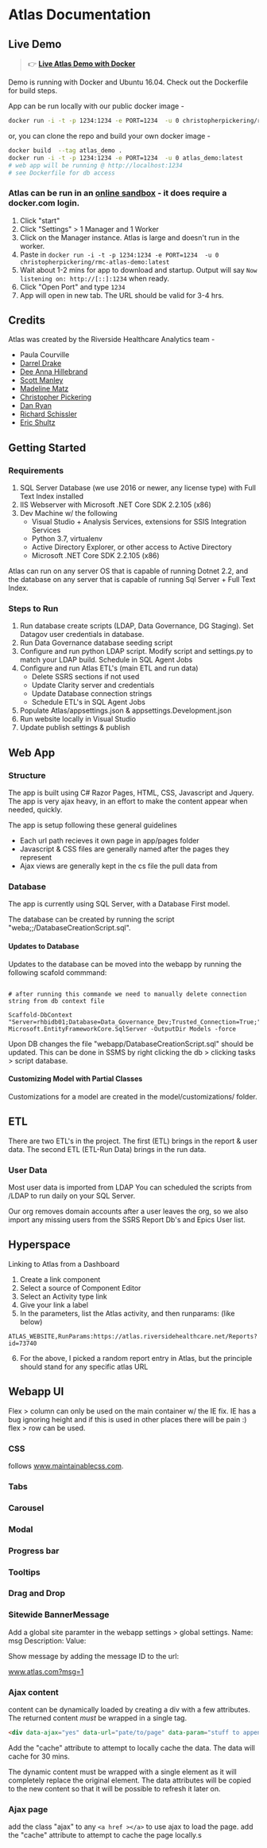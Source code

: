 <!---  Atlas of Information Management business intelligence library and documentation database.  Copyright (C) 2020  Riverside Healthcare, Kankakee, IL  This program is free software: you can redistribute it and/or modify  it under the terms of the GNU General Public License as published by  the Free Software Foundation, either version 3 of the License, or  (at your option) any later version.  This program is distributed in the hope that it will be useful,  but WITHOUT ANY WARRANTY; without even the implied warranty of  MERCHANTABILITY or FITNESS FOR A PARTICULAR PURPOSE.  See the  GNU General Public License for more details.  You should have received a copy of the GNU General Public License  along with this program.  If not, see <https://www.gnu.org/licenses/>.--># Atlas Documentation## Live Demo> :point_right: **[Live Atlas Demo with Docker](https://hub.docker.com/r/christopherpickering/rmc-atlas-demo)**Demo is running with Docker and Ubuntu 16.04. Check out the Dockerfile for build steps.App can be run locally with our public docker image -```shdocker run -i -t -p 1234:1234 -e PORT=1234  -u 0 christopherpickering/rmc-atlas-demo:latest```or, you can clone the repo and build your own docker image -```shdocker build  --tag atlas_demo .docker run -i -t -p 1234:1234 -e PORT=1234  -u 0 atlas_demo:latest# web app will be running @ http://localhost:1234# see Dockerfile for db access```### Atlas can be run in an [online sandbox](https://labs.play-with-docker.com/) - it does require a docker.com login.1. Click "start"2. Click "Settings" > 1 Manager and 1 Worker3. Click on the Manager instance. Atlas is large and doesn't run in the worker.4. Paste in ```docker run -i -t -p 1234:1234 -e PORT=1234  -u 0 christopherpickering/rmc-atlas-demo:latest```5. Wait about 1-2 mins for app to download and startup. Output will say ```Now listening on: http://[::]:1234``` when ready.6. Click "Open Port" and type ```1234```7. App will open in new tab. The URL should be valid for 3-4 hrs.## CreditsAtlas was created by the Riverside Healthcare Analytics team -* Paula Courville* [Darrel Drake](https://www.linkedin.com/in/darrel-drake-57562529)* [Dee Anna Hillebrand](https://github.com/DHillebrand2016)* [Scott Manley](https://github.com/Scott-Manley)* [Madeline Matz](mailto:mmatz@RHC.net)* [Christopher Pickering](https://github.com/christopherpickering)* [Dan Ryan](https://github.com/danryan1011)* [Richard Schissler](https://github.com/schiss152)* [Eric Shultz](https://github.com/eshultz)## Getting Started### Requirements1. SQL Server Database (we use 2016 or newer, any license type) with Full Text Index installed2. IIS Webserver with Microsoft .NET Core SDK 2.2.105 (x86)3. Dev Machine w/ the following    * Visual Studio + Analysis Services, extensions for SSIS Integration Services    * Python 3.7, virtualenv    * Active Directory Explorer, or other access to Active Directory    * Microsoft .NET Core SDK 2.2.105 (x86)Atlas can run on any server OS that is capable of running Dotnet 2.2, and the database on any server that is capable of running Sql Server + Full Text Index.### Steps to Run1. Run database create scripts (LDAP, Data Governance, DG Staging). Set Datagov user credentials in database.2. Run Data Governance database seeding script2. Configure and run python LDAP script. Modify script and settings.py to match your LDAP build. Schedule in SQL Agent Jobs3. Configure and run Atlas ETL's (main ETL and run data)    * Delete SSRS sections if not used    * Update Clarity server and credentials    * Update Database connection strings    * Schedule ETL's in SQL Agent Jobs4. Populate Atlas/appsettings.json & appsettings.Development.json5. Run website locally in Visual Studio6. Update publish settings & publish## Web App### StructureThe app is built using C# Razor Pages, HTML, CSS, Javascript and Jquery. The app is very ajax heavy, in an effort to make the content appear when needed, quickly.The app is setup following these general guidelines* Each url path recieves it own page in app/pages folder* Javascript & CSS files are generally named after the pages they represent* Ajax views are generally kept in the cs file the pull data from### DatabaseThe app is currently using SQL Server, with a Database First model.The database can be created by running the script "weba;;/DatabaseCreationScript.sql".#### Updates to DatabaseUpdates to the database can be moved into the webapp by running the following scafold commmand:```# after running this commande we need to manually delete connection string from db context fileScaffold-DbContext "Server=rhbidb01;Database=Data_Governance_Dev;Trusted_Connection=True;" Microsoft.EntityFrameworkCore.SqlServer -OutputDir Models -force```Upon DB changes the file "webapp/DatabaseCreationScript.sql" should be updated. This can be done in SSMS by right clicking the db > clicking tasks > script database.#### Customizing Model with Partial ClassesCustomizations for a model are created in the model/customizations/ folder.## ETLThere are two ETL's in the project. The first (ETL) brings in the report & user data. The second ETL (ETL-Run Data) brings in the run data.### User DataMost user data is imported from LDAP You can scheduled the scripts from /LDAP to run daily on your SQL Server.Our org removes domain accounts after a user leaves the org, so we also import any missing users from the SSRS Report Db's and Epics User list.## HyperspaceLinking to Atlas from a Dashboard1. Create a link component2. Select a source of Component Editor3. Select an Activity type link4. Give your link a label5. In the parameters, list the Atlas activity, and then runparams:<URL of the content> (like below)```ATLAS_WEBSITE,RunParams:https://atlas.riversidehealthcare.net/Reports?id=73740```6. For the above, I picked a random report entry in Atlas, but the principle should stand for any specific atlas URL## Webapp UIFlex > column can only be used on the main container w/ the IE fix. IE has a bug ignoring height and if this is used in other places there will be pain :) flex > row can be used.### CSSfollows www.maintainablecss.com.### Tabs### Carousel### Modal### Progress bar### Tooltips### Drag and Drop### Sitewide BannerMessageAdd a global site paramter in the webapp settings > global settings.Name: msgDescription: <Message Text>Value: <id used to show message>Show message by adding the message ID to the url:www.atlas.com?msg=1### Ajax contentcontent can be dynamically loaded by creating a div with a few attributes. The returned content *must* be wrapped in a single tag.```html<div data-ajax="yes" data-url="pate/to/page" data-param="stuff to append to url" data-loadtag="optional tag to load from response"></div>```Add the "cache" attribute to attempt to locally cache the data. The data will cache for 30 mins.The dynamic content must be wrapped with a single element as it will completely replace the original element. The data attributes will be copied to the new content so that it will be possible to refresh it later on.### Ajax pageadd the class "ajax" to any `<a href ></a>` to use ajax to load the page. add the "cache" attribute to attempt to cache the page locally.s
